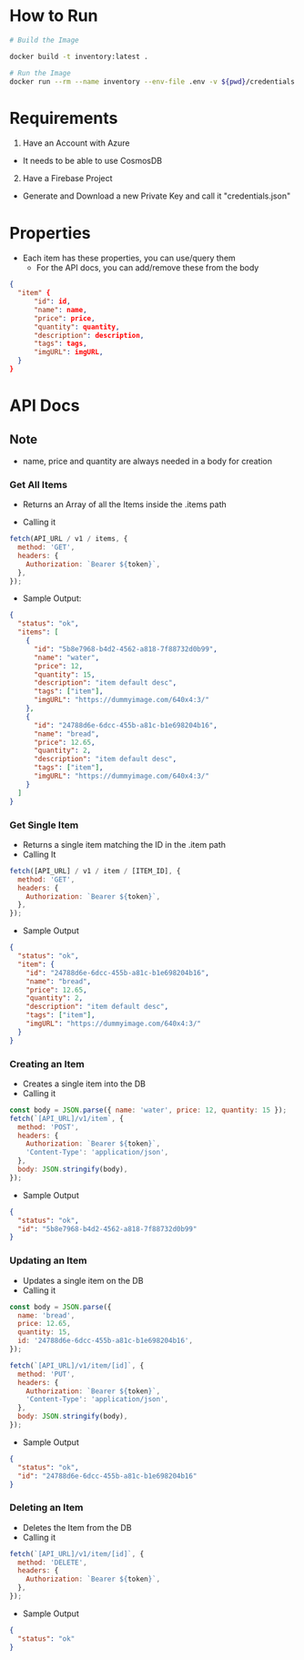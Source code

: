 # How to Run

```bash
# Build the Image

docker build -t inventory:latest .

# Run the Image
docker run --rm --name inventory --env-file .env -v ${pwd}/credentials.json:/app/credentials.json  -p 8080:8080 inventory:latest

```

# Requirements

1. Have an Account with Azure

- It needs to be able to use CosmosDB

2. Have a Firebase Project

- Generate and Download a new Private Key and call it "credentials.json"

# Properties

- Each item has these properties, you can use/query them
  - For the API docs, you can add/remove these from the body

```json
{
  "item" {
      "id": id,
      "name": name,
      "price": price,
      "quantity": quantity,
      "description": description,
      "tags": tags,
      "imgURL": imgURL,
  }
}
```

# API Docs

## Note

- name, price and quantity are always needed in a body for creation

### Get All Items

- Returns an Array of all the Items inside the .items path

- Calling it

```js
fetch(API_URL / v1 / items, {
  method: 'GET',
  headers: {
    Authorization: `Bearer ${token}`,
  },
});
```

- Sample Output:

```json
{
  "status": "ok",
  "items": [
    {
      "id": "5b8e7968-b4d2-4562-a818-7f88732d0b99",
      "name": "water",
      "price": 12,
      "quantity": 15,
      "description": "item default desc",
      "tags": ["item"],
      "imgURL": "https://dummyimage.com/640x4:3/"
    },
    {
      "id": "24788d6e-6dcc-455b-a81c-b1e698204b16",
      "name": "bread",
      "price": 12.65,
      "quantity": 2,
      "description": "item default desc",
      "tags": ["item"],
      "imgURL": "https://dummyimage.com/640x4:3/"
    }
  ]
}
```

### Get Single Item

- Returns a single item matching the ID in the .item path
- Calling It

```js
fetch([API_URL] / v1 / item / [ITEM_ID], {
  method: 'GET',
  headers: {
    Authorization: `Bearer ${token}`,
  },
});
```

- Sample Output

```json
{
  "status": "ok",
  "item": {
    "id": "24788d6e-6dcc-455b-a81c-b1e698204b16",
    "name": "bread",
    "price": 12.65,
    "quantity": 2,
    "description": "item default desc",
    "tags": ["item"],
    "imgURL": "https://dummyimage.com/640x4:3/"
  }
}
```

### Creating an Item

- Creates a single item into the DB
- Calling it

```js
const body = JSON.parse({ name: 'water', price: 12, quantity: 15 });
fetch(`[API_URL]/v1/item`, {
  method: 'POST',
  headers: {
    Authorization: `Bearer ${token}`,
    'Content-Type': 'application/json',
  },
  body: JSON.stringify(body),
});
```

- Sample Output

```json
{
  "status": "ok",
  "id": "5b8e7968-b4d2-4562-a818-7f88732d0b99"
}
```

### Updating an Item

- Updates a single item on the DB
- Calling it

```js
const body = JSON.parse({
  name: 'bread',
  price: 12.65,
  quantity: 15,
  id: '24788d6e-6dcc-455b-a81c-b1e698204b16',
});

fetch(`[API_URL]/v1/item/[id]`, {
  method: 'PUT',
  headers: {
    Authorization: `Bearer ${token}`,
    'Content-Type': 'application/json',
  },
  body: JSON.stringify(body),
});
```

- Sample Output

```json
{
  "status": "ok",
  "id": "24788d6e-6dcc-455b-a81c-b1e698204b16"
}
```

### Deleting an Item

- Deletes the Item from the DB
- Calling it

```js
fetch(`[API_URL]/v1/item/[id]`, {
  method: 'DELETE',
  headers: {
    Authorization: `Bearer ${token}`,
  },
});
```

- Sample Output

```json
{
  "status": "ok"
}
```
